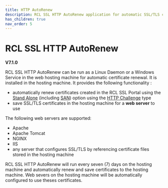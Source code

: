```yaml
---
title: HTTP AutoRenew 
description: RCL SSL HTTP AutoRenew application for automatic SSL/TLS certificate installation and renewal in Linux and Windows servers
has_children: true
nav_order: 5
---
```


# RCL SSL HTTP AutoRenew
**V7.1.0**

RCL SSL HTTP AutoRenew can be run as a Linux Daemon or a Windows Service in the web hosting machine for automatic certificate renewal. It is installed in the hosting machine. It provides the following functionality :

- automatically renew certificates created in the RCL SSL Portal using the [Stand Alone](../portal/stand-alone.md)
(including [SAN](../portal/stand-alone-san.md)) option using the [HTTP Challenge](../portal/stand-alone.md#completing-the-http-challenge) type
- save SSL/TLS certificates in the hosting machine for a **web server** to use 

The following web servers are supported:

- Apache
- Apache Tomcat
- NGINX
- IIS
- any server that configures SSL/TLS by referencing certificate files stored in the hosting machine

RCL SSL HTTP AutoRenew will run every seven (7) days on the hosting machine and automatically renew and save certificates to the hosting machine. Web severs on the hosting machine will be automatically configured to use theses certificates.